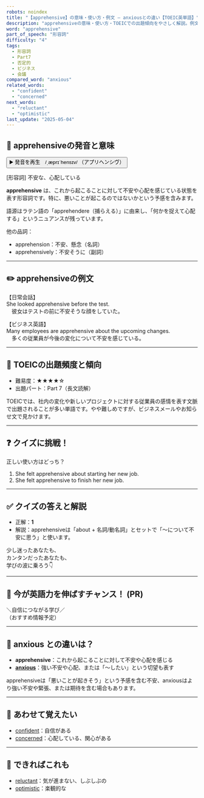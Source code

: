 ```yaml
---
robots: noindex
title: "【apprehensive】の意味・使い方・例文 ― anxiousとの違い【TOEIC英単語】"
description: "apprehensiveの意味・使い方・TOEICでの出題傾向をやさしく解説。例文・クイズ付きでanxiousとの違いもわかりやすく学べます。"
word: "apprehensive"
part_of_speech: "形容詞"
difficulty: "4"
tags:
  - 形容詞
  - Part7
  - 否定的
  - ビジネス
  - 会議
compared_word: "anxious"
related_words:
  - "confident"
  - "concerned"
next_words:
  - "reluctant"
  - "optimistic"
last_update: "2025-05-04"
---
```


## 🔰 apprehensiveの発音と意味

<button class="play-audio" onclick="playTTS('apprehensive')">
  <span class="play-audio-main">
    ▶️ 発音を再生　/ˌæprɪˈhensɪv/
  </span>
  <span class="play-audio-sub">
    （アプリヘンシヴ）
  </span>
</button>

[形容詞] 不安な、心配している

**apprehensive** は、これから起こることに対して不安や心配を感じている状態を表す形容詞です。特に、悪いことが起こるのではないかという予感を含みます。

語源はラテン語の「apprehendere（捕らえる）」に由来し、「何かを捉えて心配する」というニュアンスが残っています。

他の品詞：  
- apprehension：不安、懸念（名詞）
- apprehensively：不安そうに（副詞）

---

## ✏️ apprehensiveの例文

【日常会話】  
She looked apprehensive before the test.  
　彼女はテストの前に不安そうな顔をしていた。

【ビジネス英語】  
Many employees are apprehensive about the upcoming changes.  
　多くの従業員が今後の変化について不安を感じている。

---

## 🎯 TOEICの出題頻度と傾向

- 難易度：★★★★☆
- 出題パート：Part 7（長文読解）

TOEICでは、社内の変化や新しいプロジェクトに対する従業員の感情を表す文脈で出題されることが多い単語です。やや難しめですが、ビジネスメールやお知らせ文で見かけます。

---

## ❓ クイズに挑戦！

正しい使い方はどっち？

1. She felt apprehensive about starting her new job.  
2. She felt apprehensive to finish her new job.

---

## ✅ クイズの答えと解説

- 正解：**1**
- 解説：apprehensiveは「about + 名詞/動名詞」とセットで「～について不安に思う」と使います。

少し迷ったあなたも、  
カンタンだったあなたも、  
学びの波に乗ろう👇️

---

## 🚀 今が英語力を伸ばすチャンス！ (PR)

<div class="info-center">
＼自信につながる学び／<br>  
（おすすめ情報予定）
</div>

---

## 🤔  anxious との違いは？

- **apprehensive**：これから起こることに対して不安や心配を感じる
- **[anxious](/word/anxious/)**：強い不安や心配、または「～したい」という切望も表す

apprehensiveは「悪いことが起きそう」という予感を含む不安、anxiousはより強い不安や緊張、または期待を含む場合もあります。

---

## 🧩 あわせて覚えたい

- [confident](/word/confident/)：自信がある
- [concerned](/word/concerned/)：心配している、関心がある

---

## 📖 できればこれも

- [reluctant](/word/reluctant/)：気が進まない、しぶしぶの
- [optimistic](/word/optimistic/)：楽観的な

<!-- cvid: aid01_bid18 -->
